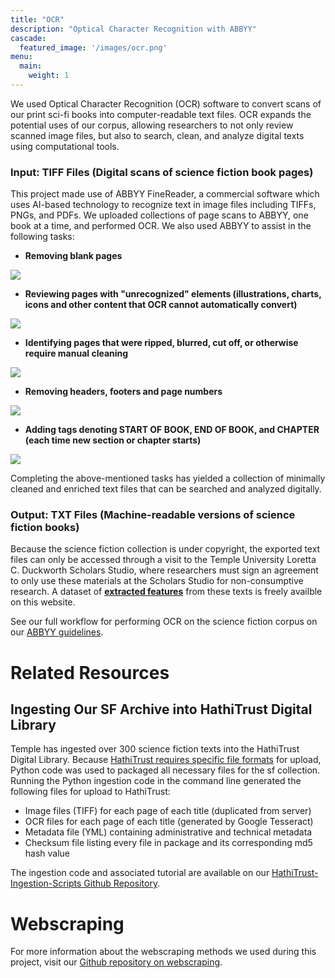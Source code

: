 ```yaml
---
title: "OCR"
description: "Optical Character Recognition with ABBYY"
cascade:
  featured_image: '/images/ocr.png'
menu:
  main:
    weight: 1
---
```


We used Optical Character Recognition (OCR) software to convert scans of our print sci-fi books into computer-readable text files. OCR expands the potential uses of our corpus, allowing researchers to not only review scanned image files, but also to search, clean, and analyze digital texts using computational tools.

### Input: TIFF Files (Digital scans of science fiction book pages)

This project made use of ABBYY FineReader, a commercial software which uses AI-based technology to recognize text in image files including TIFFs, PNGs, and PDFs. We uploaded collections of page scans to ABBYY, one book at a time, and performed OCR. We also used ABBYY to assist in the following tasks: 

- **Removing blank pages**

 ![](/images/ocr_blank.png)

* **Reviewing pages with "unrecognized" elements (illustrations, charts, icons and other content that OCR cannot automatically convert)**

 ![](/images/ocr_unrecognized.png)


* **Identifying pages that were ripped, blurred, cut off, or otherwise require manual cleaning**

 ![](/images/ocr_cut.png)

* **Removing headers, footers and page numbers**

 ![](/images/ocr_header.png)

* **Adding tags denoting START OF BOOK, END OF BOOK, and CHAPTER (each time new section or chapter starts)**

 ![](/images/ocr_chapter.png)

Completing the above-mentioned tasks has yielded a collection of minimally cleaned and enriched text files that can be searched and analyzed digitally. 

### Output: TXT Files (Machine-readable versions of science fiction books)

Because the science fiction collection is under copyright, the exported text files can only be accessed through a visit to the Temple University Loretta C. Duckworth Scholars Studio, where researchers must sign an agreement to only use these materials at the Scholars Studio for non-consumptive research. A dataset of **[extracted features](https://github.com/SF-Nexus/extracted-features)** from these texts is freely availble on this website. 

See our full workflow for performing  OCR on the science fiction corpus on our [ABBYY guidelines](https://github.com/SF-Nexus/OCR/blob/main/abbyy.md  ).

# Related Resources

## Ingesting Our SF Archive into HathiTrust Digital Library
Temple has ingested over 300 science fiction texts into the HathiTrust Digital Library. Because [HathiTrust requires specific file formats](https://www.hathitrust.org/member-libraries/resources-for-librarians/contributor-toolkit/submission-package-requirements/) for upload, Python code was used to packaged all necessary files for the sf collection. Running the Python ingestion code in the command line generated the following files for upload to HathiTrust:

* Image files (TIFF) for each page of each title (duplicated from server)
* OCR files for each page of each title (generated by Google Tesseract)
* Metadata file (YML) containing administrative and technical metadata
* Checksum file listing every file in package and its corresponding md5 hash value

The ingestion code and associated tutorial are available on our [HathiTrust-Ingestion-Scripts Github Repository](https://github.com/SF-Nexus/HathiTrust-Ingestion-Scripts).

# Webscraping

For more information about the webscraping methods we used during this project, visit our [Github repository on webscraping](https://github.com/SF-Nexus/webscraping).
